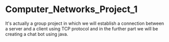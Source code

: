# Computer_Networks_Project_1
It's actually a group project in which we will establish a connection between a server and a client using TCP protocol and in the further part we will be creating a chat bot using java.
